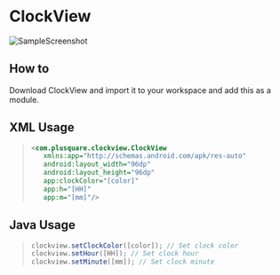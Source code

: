 # ClockView

![SampleScreenshot](https://38.media.tumblr.com/100b0ad24fa7869af91ef1be8babce98/tumblr_nhsujcSRmf1u4as5ao1_r3_1280.png)

## How to

Download ClockView and import it to your workspace and add this as a module.

## XML Usage
>```xml
><com.plusquare.clockview.ClockView 
>    xmlns:app="http://schemas.android.com/apk/res-auto"
>    android:layout_width="96dp"
>    android:layout_height="96dp"
>    app:clockColor="[color]"
>    app:h="[HH]"
>    app:m="[mm]"/>
>```

## Java Usage
>```java
> clockview.setClockColor([color]); // Set clock color
> clockview.setHour([HH]); // Set clock hour
> clockview.setMinute([mm]); // Set clock minute
>```
